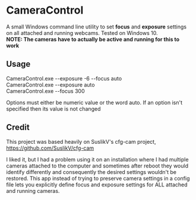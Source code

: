 # CameraControl
A small Windows command line utility to set **focus** and **exposure** settings on all attached and running webcams.  Tested on Windows 10.  
**NOTE: The cameras have to actually be active and running for this to work**

## Usage
CameraControl.exe --exposure -6 --focus auto  
CameraControl.exe --exposure auto  
CameraControl.exe --focus 300  
  
Options must either be numeric value or the word auto.
If an option isn't specified then its value is not changed

## Credit

This project was based heavily on SuslikV's cfg-cam project, https://github.com/SuslikV/cfg-cam  
  
I liked it, but I had a problem using it on an installation where I had multiple cameras attached to the computer and sometimes after reboot they would identify differently and consequently the desired settings wouldn't be restored. This app instead of trying to preserve camera settings in a config file lets you explicitly define focus and exposure settings for ALL attached and running cameras. 
